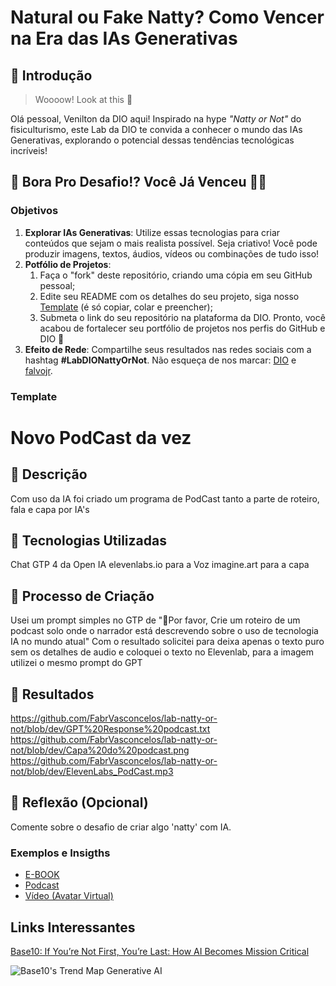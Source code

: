 # Natural ou Fake Natty? Como Vencer na Era das IAs Generativas

## 🚀 Introdução

> Woooow! Look at this 👀

Olá pessoal, Venilton da DIO aqui! Inspirado na hype _"Natty or Not"_ do fisiculturismo, este Lab da DIO te convida a conhecer o mundo das IAs Generativas, explorando o potencial dessas tendências tecnológicas incríveis!

## 🎯 Bora Pro Desafio!? Você Já Venceu 💪🤓

### Objetivos

1. **Explorar IAs Generativas**: Utilize essas tecnologias para criar conteúdos que sejam o mais realista possível. Seja criativo! Você pode produzir imagens, textos, áudios, vídeos ou combinações de tudo isso!
1. **Potfólio de Projetos**:
    1. Faça o "fork" deste repositório, criando uma cópia em seu GitHub pessoal;
    2. Edite seu README com os detalhes do seu projeto, siga nosso [Template](#template) (é só copiar, colar e preencher);
    3. Submeta o link do seu repositório na plataforma da DIO. Pronto, você acabou de fortalecer seu portfólio de projetos nos perfis do GitHub e DIO 🚀
1. **Efeito de Rede**: Compartilhe seus resultados nas redes sociais com a hashtag **#LabDIONattyOrNot**. Não esqueça de nos marcar: [DIO](https://www.linkedin.com/school/dio-makethechange) e [falvojr](https://www.linkedin.com/in/falvojr).

### Template


# Novo PodCast da vez 

## 📒 Descrição
Com uso da IA foi criado um programa de PodCast tanto a parte de roteiro, fala e capa por IA's

## 🤖 Tecnologias Utilizadas
Chat GTP 4 da Open IA
elevenlabs.io para a Voz
imagine.art para a capa

## 🧐 Processo de Criação
Usei um prompt simples no GTP de "Por favor, Crie um roteiro de um podcast solo onde o narrador está descrevendo sobre o uso de tecnologia IA no mundo atual"
Com o resultado solicitei para deixa apenas o texto puro sem os detalhes de audio e coloquei o texto no Elevenlab, para a imagem utilizei o mesmo prompt do GPT

## 🚀 Resultados
https://github.com/FabrVasconcelos/lab-natty-or-not/blob/dev/GPT%20Response%20podcast.txt
https://github.com/FabrVasconcelos/lab-natty-or-not/blob/dev/Capa%20do%20podcast.png
https://github.com/FabrVasconcelos/lab-natty-or-not/blob/dev/ElevenLabs_PodCast.mp3


## 💭 Reflexão (Opcional)
Comente sobre o desafio de criar algo 'natty' com IA.


### Exemplos e Insigths

- [E-BOOK](/exemplos/E-BOOK.md)
- [Podcast](/exemplos/PODCAST.md)
- [Vídeo (Avatar Virtual)](/exemplos/VIDEO.md)

## Links Interessantes

[Base10: If You’re Not First, You’re Last: How AI Becomes Mission Critical](https://base10.vc/post/generative-ai-mission-critical/)

![Base10's Trend Map Generative AI](https://github.com/digitalinnovationone/lab-natty-or-not/assets/730492/f4df26e8-f8f7-4419-8252-c69d73ea930c)
